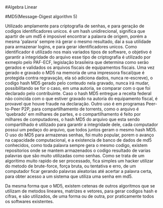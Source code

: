 

#Algebra Linear



#MD5(Message-Digest algorithm 5)

Utilizado amplamente para criptografia de senhas, e para geração de codigos identificadores unicos.
é um hash unidirecional, significa que apartir de um md5 é imposivel encontrar a palavra de origem, 
porém a mesma 'palavra' sempre irá gerar o mesmo resultado, daí a sua utilidade para armazenar logins, 
e para gerar identificadores unicos.
Como identificador é utilizado nos mais variados tipos de software, o objetivo é garantir a integridade do arquivo
esse tipo de criptografia é utilizado por exmeplo pelo PAF-ECF, legislação brasileira que determina como serão gerados
e validados os arquivos fiscais de equipamentos fiscais. 
Uma vez gerado e gravado o MD5 na memoria de uma impressora fiscal(que é protegida contra regravação, ela só adiciona dados, nunca re-escreve),
o codigo hash MD5 gerado pelo conteudo nela gravado, nunca irá mudar, possibilitando se for o caso, em uma autoria, se comparar com o que
foi declarado pelo contribuinte. Caso o hash MD5 entregue a receita federal não coincida com o que estiver gravado na autoria do equipamento fiscal, 
é provavel que houve fraude na declaração.
Outro uso é em programas Peer-to-Peer P2P, para compartilhamento de torrents, como o arquivo é 'quebrado' em milhares de partes, e o compartilhamento é 
feito por milhares de computadores, o hash MD5 do arquivo que esta sendo compartilhado é utilizado para garantir a integridade dele, cada computador possui um pedaço
do arquivo, que todos juntos geram o mesmo hash MD5. 
O uso do MD5 para armazenas senhas, foi muito popular, porem o avanço na capacidade computacional, e a existencia de banco de dados de md5 conhecidos, como toda palavra sempre gera o mesmo codigo, 
existem repositorios onde se mantem armazenados o codigo resultado de varias palavras que são muito utilizadas como senhas. Como se trata de um algoritimo muito rapido de ser processado, fica simples um hacker utilizar do
metodo de brute-force, força bruta, ou tentativa e erro, de um computador ficar gerando palavras aleatorias até acertar a palavra certa, para obter acesso a um sistema que utiliza uma senha em md5.


Da mesma forma que o MD5, existem cetenas de outros algoritmos que se utilizam de metodos lineares, matrizes e vetores, para gerar codigos hash e cifras, e são utilizados, de uma forma ou de outra, por praticamente
todos os softwares existentes.


